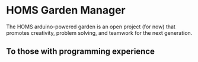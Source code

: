 # HOMS Garden Manager
The HOMS arduino-powered garden is an open project (for now)
that promotes creativity, problem solving, and teamwork for 
the next generation.

## To those with programming experience
